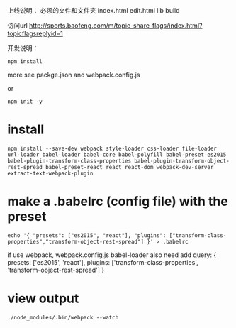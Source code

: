 上线说明：
必须的文件和文件夹
index.html
edit.html
lib
build

访问url
http://sports.baofeng.com/m/topic_share_flags/index.html?topicflagsreplyid=1


开发说明：

`npm install`

more see packge.json and webpack.config.js

or

`npm init -y`

# install 
`npm install --save-dev webpack style-loader css-loader file-loader url-loader babel-loader babel-core babel-polyfill babel-preset-es2015 babel-plugin-transform-class-properties babel-plugin-transform-object-rest-spread babel-preset-react react react-dom webpack-dev-server extract-text-webpack-plugin`

# make a .babelrc (config file) with the preset
`echo '{ "presets": ["es2015", "react"], "plugins": ["transform-class-properties","transform-object-rest-spread"] }' > .babelrc`

if use webpack, webpack.config.js babel-loader also need add
                query: {
                    presets: ['es2015', 'react'],
                    plugins: ['transform-class-properties', 'transform-object-rest-spread']
                }

# view output
`./node_modules/.bin/webpack --watch`


